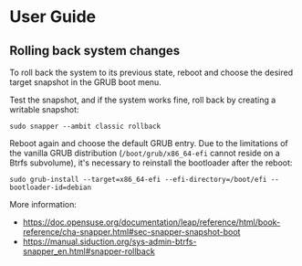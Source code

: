 # User Guide

## Rolling back system changes

To roll back the system to its previous state, reboot and choose the desired target snapshot in the GRUB boot menu.

Test the snapshot, and if the system works fine, roll back by creating a writable snapshot:

```
sudo snapper --ambit classic rollback
```

Reboot again and choose the default GRUB entry. Due to the limitations of the vanilla GRUB distribution (`/boot/grub/x86_64-efi` cannot reside on a Btrfs subvolume), it's necessary to reinstall the bootloader after the reboot:

```
sudo grub-install --target=x86_64-efi --efi-directory=/boot/efi --bootloader-id=debian
```

More information:

- https://doc.opensuse.org/documentation/leap/reference/html/book-reference/cha-snapper.html#sec-snapper-snapshot-boot
- https://manual.siduction.org/sys-admin-btrfs-snapper_en.html#snapper-rollback
